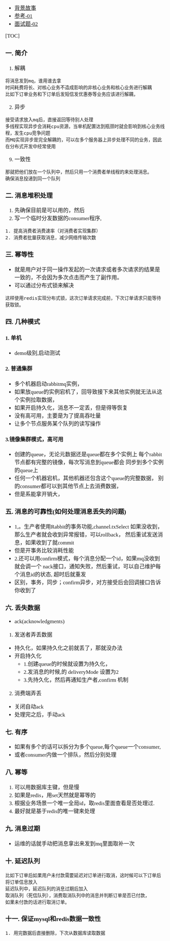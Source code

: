 <span  style="font-family: Simsun,serif; font-size: 17px; ">

- [背景故事](https://www.cnblogs.com/arthinking/p/15422958.html)
- [参考-01](https://blog.csdn.net/weixin_43075758/article/details/122902420)
- [面试题-02](https://blog.csdn.net/aimerary/article/details/118770614)

[TOC]

### 一. 简介

1. 解耦
~~~
将消息发到mq，谁用谁去拿
时间耗费将长、对核心业务不造成影响的非核心业务和核心业务进行解耦
比如下订单业务和下订单后发短信发优惠券等业务应该进行解耦，
~~~
2. 异步
~~~
接受请求放入mq后，直接返回等待别人处理
多线程实现异步会消耗cpu资源，当单机配置达到瓶颈时就会影响到核心业务线程，发生cpu竞争问题
而MQ实现异步是完全解耦的，可以在多个服务器上异步处理不同的业务，因此在分布式开发中经常使用
~~~
9. 一致性
~~~
那就把他们放在一个队列中，然后只用一个消费者单线程的来处理消息。
确保消息投递到同一个队列
~~~

### 二. 消息堆积处理


1. 先确保目前是可以用的，然后
2. 写一个临时分发数据的consumer程序,
~~~
1. 提高消费者消费速率（对消费者实现集群）
2. 消费者批量获取消息，减少网络传输次数
~~~

### 三. 幂等性

- 就是用户对于同一操作发起的一次请求或者多次请求的结果是一致的，不会因为多次点击而产生了副作用。
- 可以通过分布式锁来解决
~~~
这样使用redis实现分布式锁，这次订单请求完成前，下次订单请求只能等待获取锁。
~~~

### 四. 几种模式

#### 1. 单机

- demo级别,启动测试

#### 2. 普通集群

- 多个机器启动rabbitmq实例，
- 如果放queue的实例宕机了，回导致接下来其他实例就无法从这个实例拉取数据，
- 如果开启持久化，消息不一定丢，但是得等恢复
- 没有高可用，主要是为了提高吞吐量
- 让多个节点服务某个队列的读写操作

#### 3.镜像集群模式，高可用

- 创建的queue，无论元数据还是queue都在多个实例上
每个rabbit节点都有完整的镜像，每次写消息到queue都会
同步到多个实例的queue上
- 任何一个机器宕机，其他机器还包含这个queue的完整数据，
别的consumer都可以到其他节点上去消费数据，
- 但是系能拿开销大，

### 五. 消息的可靠性(如何处理消息丢失的问题)

- 1,。生产者使用Rabbit的事务功能,channel.txSelect
如果没收到，那么生产者就会收到异常报错，可以rollback，
然后重试发送消息，如果收到了就commit
- 但是开事务比较消耗性能
- 2.还可以用confirm模式，每个消息分配一个id，如果mq没收到就会调一个
nack接口，通知失败，然后重试，可以自己维护每个消息id的状态,
超时后就重发
- 区别，事务，同步；confirm异步，对方接受后会回调接口告诉你收到了

### 六. 丢失数据

- ack(acknowledgments)

1. 发送者弄丢数据
- 持久化，如果持久化之前就丢了，那就没办法
- 开启持久化
  - 1.创建queue的时候就设置为持久化，
  - 2.发消息的时候,的 deliveryMode 设置为2
  - 3.先持久化，然后再通知生产者,confirm 机制

2. 消费端弄丢
- 关闭自动ack
- 处理完之后，手动ack

### 七. 有序

- 如果有多个的话可以拆分为多个queue,每个queue一个consumer,
- 或者consumer内做一个排队，然后分别处理


### 八. 幂等

1. 可以用数据库主键，但是慢
2. 如果是redis，用set天然就是幂等的
3. 根据业务场景一个唯一全局id，取redis里面查看是否处理过.
4. 最好就是基于redis的唯一键来处理


### 九. 消息过期

- 运维的话就手动把消息拿出来发到mq里面取补一次

### 十. 延迟队列
~~~
比如下订单后如果用户未付款需要延迟对订单进行取消，这时候可以下订单后将订单信息放入
延迟队列中，延迟队列的消息过期后加入
取消队列（死信队列），消费取消队列中的消息并判断订单是否已付款，
如果未付款的话进行取消订单。
~~~

### 十一. 保证mysql和redis数据一致性
~~~
1. 用完数据后直接删除，下次从数据库读取数据
~~~

</span>